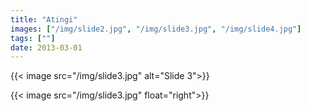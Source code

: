 ```yaml
---
title: "Atingi"
images: ["/img/slide2.jpg", "/img/slide3.jpg", "/img/slide4.jpg"]
tags: [""]
date: 2013-03-01
---
```


{{< image src="/img/slide3.jpg" alt="Slide 3">}}

{{< image src="/img/slide3.jpg" float="right">}}
